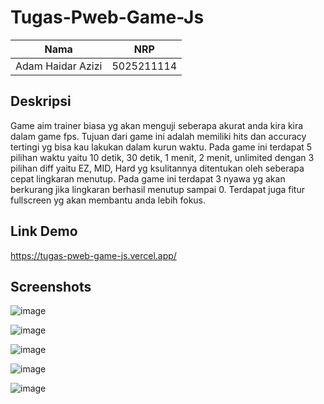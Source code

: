 ﻿# Tugas-Pweb-Game-Js

| Nama                      | NRP        |
|---------------------------|------------|
|Adam Haidar Azizi          | 5025211114 |

## Deskripsi
Game aim trainer biasa yg akan menguji seberapa akurat anda kira kira dalam game fps. Tujuan dari game ini adalah memiliki hits dan accuracy tertingi yg bisa kau lakukan dalam kurun waktu. Pada game ini terdapat 5 pilihan waktu yaitu 10 detik, 30 detik, 1 menit, 2 menit, unlimited dengan 3 pilihan diff yaitu EZ, MID, Hard yg ksulitannya ditentukan oleh seberapa cepat lingkaran menutup. Pada game ini terdapat 3 nyawa yg akan berkurang jika lingkaran berhasil menutup sampai 0. Terdapat juga fitur fullscreen yg akan membantu anda lebih fokus.

## Link Demo
https://tugas-pweb-game-js.vercel.app/

## Screenshots
![image](https://github.com/HADAIZI/Tugas-Pweb-Game-Js/assets/90259304/27b9e257-ba3c-4cd9-82ad-6014b49896b1)

![image](https://github.com/HADAIZI/Tugas-Pweb-Game-Js/assets/90259304/b96379ad-a900-4ed0-925b-f729039b586c)

![image](https://github.com/HADAIZI/Tugas-Pweb-Game-Js/assets/90259304/b2489954-b169-4642-b9ea-68b519ccc58f)

![image](https://github.com/HADAIZI/Tugas-Pweb-Game-Js/assets/90259304/0f146229-98fd-4c54-ab91-ace2f7d2856a)

![image](https://github.com/HADAIZI/Tugas-Pweb-Game-Js/assets/90259304/a91c292d-0a07-4daf-b80f-5da1fb5167b9)





